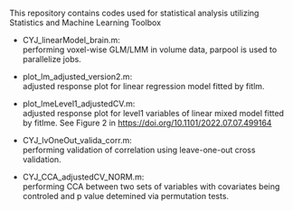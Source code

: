 This repository contains codes used for statistical analysis utilizing Statistics and Machine Learning Toolbox
<br>

* CYJ_linearModel_brain.m: <br>
performing voxel-wise GLM/LMM in volume data, parpool is used to parallelize jobs.

* plot_lm_adjusted_version2.m:<br>
adjusted response plot for linear regression model fitted by fitlm.

* plot_lmeLevel1_adjustedCV.m:<br>
adjusted response plot for level1 variables of linear mixed model fitted by fitlme. See Figure 2 in https://doi.org/10.1101/2022.07.07.499164

* CYJ_lvOneOut_valida_corr.m:<br>
performing validation of correlation using leave-one-out cross validation.

* CYJ_CCA_adjustedCV_NORM.m:<br>
performing CCA between two sets of variables with covariates being controled and p value detemined via permutation tests.
